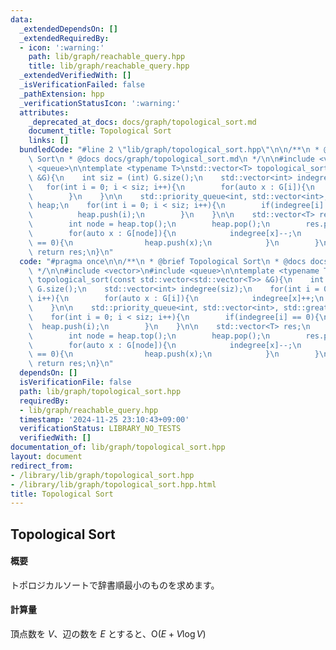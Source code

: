 ```yaml
---
data:
  _extendedDependsOn: []
  _extendedRequiredBy:
  - icon: ':warning:'
    path: lib/graph/reachable_query.hpp
    title: lib/graph/reachable_query.hpp
  _extendedVerifiedWith: []
  _isVerificationFailed: false
  _pathExtension: hpp
  _verificationStatusIcon: ':warning:'
  attributes:
    _deprecated_at_docs: docs/graph/topological_sort.md
    document_title: Topological Sort
    links: []
  bundledCode: "#line 2 \"lib/graph/topological_sort.hpp\"\n\n/**\n * @brief Topological\
    \ Sort\n * @docs docs/graph/topological_sort.md\n */\n\n#include <vector>\n#include\
    \ <queue>\n\ntemplate <typename T>\nstd::vector<T> topological_sort(const std::vector<std::vector<T>>\
    \ &G){\n    int siz = (int) G.size();\n    std::vector<int> indegree(siz);\n \
    \   for(int i = 0; i < siz; i++){\n        for(auto x : G[i]){\n            indegree[x]++;\n\
    \        }\n    }\n\n    std::priority_queue<int, std::vector<int>, std::greater<int>>\
    \ heap;\n    for(int i = 0; i < siz; i++){\n        if(indegree[i] == 0){\n  \
    \          heap.push(i);\n        }\n    }\n\n    std::vector<T> res;\n    while(!heap.empty()){\n\
    \        int node = heap.top();\n        heap.pop();\n        res.push_back(node);\n\
    \        for(auto x : G[node]){\n            indegree[x]--;\n            if(indegree[x]\
    \ == 0){\n                heap.push(x);\n            }\n        }\n    }\n   \
    \ return res;\n}\n"
  code: "#pragma once\n\n/**\n * @brief Topological Sort\n * @docs docs/graph/topological_sort.md\n\
    \ */\n\n#include <vector>\n#include <queue>\n\ntemplate <typename T>\nstd::vector<T>\
    \ topological_sort(const std::vector<std::vector<T>> &G){\n    int siz = (int)\
    \ G.size();\n    std::vector<int> indegree(siz);\n    for(int i = 0; i < siz;\
    \ i++){\n        for(auto x : G[i]){\n            indegree[x]++;\n        }\n\
    \    }\n\n    std::priority_queue<int, std::vector<int>, std::greater<int>> heap;\n\
    \    for(int i = 0; i < siz; i++){\n        if(indegree[i] == 0){\n          \
    \  heap.push(i);\n        }\n    }\n\n    std::vector<T> res;\n    while(!heap.empty()){\n\
    \        int node = heap.top();\n        heap.pop();\n        res.push_back(node);\n\
    \        for(auto x : G[node]){\n            indegree[x]--;\n            if(indegree[x]\
    \ == 0){\n                heap.push(x);\n            }\n        }\n    }\n   \
    \ return res;\n}\n"
  dependsOn: []
  isVerificationFile: false
  path: lib/graph/topological_sort.hpp
  requiredBy:
  - lib/graph/reachable_query.hpp
  timestamp: '2024-11-25 23:10:43+09:00'
  verificationStatus: LIBRARY_NO_TESTS
  verifiedWith: []
documentation_of: lib/graph/topological_sort.hpp
layout: document
redirect_from:
- /library/lib/graph/topological_sort.hpp
- /library/lib/graph/topological_sort.hpp.html
title: Topological Sort
---
```

## Topological Sort

#### 概要

トポロジカルソートで辞書順最小のものを求めます。

#### 計算量

頂点数を $V$、辺の数を $E$ とすると、$\mathrm{O}(E + V \log V)$